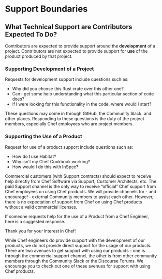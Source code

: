 # Support Boundaries

## What Technical Support are Contributors Expected To Do?

Contributors are expected to provide support around the **development** of a project. Contributors are not expected to provide support for **use** of the product produced by that project. 

### Supporting Development of a Project

Requests for development support include questions such as:
* Why did you choose this Rust crate over this other one?
* Can I get some help understanding what this particular section of code does?
* If I were looking for this functionality in the code, where would I start?

These questions may come in through GitHub, the Community Slack, and other places. Responding to these questions is the duty of the project members, especially Chef employees who are project members.

### Supporting the Use of a Product

Request for use of a product support include questions such as:
* How do I use Habitat?
* Why isn't my Chef Cookbook working?
* How would I do this with InSpec?

Commercial customers (with Support contracts) should expect to receive help directly from Chef Software via Support, Customer Architects, etc. The paid Support channel is the only way to receive “official” Chef support from Chef employees on using Chef products. We will provide channels for - and encourage! - external Community members to assist each other. However, there is no expectation of support from Chef on using Chef products without a valid commercial licenses.

If someone requests help for the use of a Product from a Chef Engineer, here is a suggested response.

Thank you for your interest in Chef!

While Chef engineers do provide support with the development of our products, we do not provide direct support for the usage of our products. There are two avenues to get support with using our products - one is through the commercial support channel, the other is from other community members through the Community Slack or the Discourse Forums. We encourage you to check out one of these avenues for support with using Chef products.

